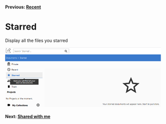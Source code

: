 #### Previous: [Recent](./recent.md)

# Starred

Display all the files you starred

![Starred documents menu](img/starred-docs.png) 

#### Next: [Shared with me](./shared-with-me.md)